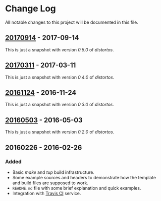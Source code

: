 Change Log
==========

All notable changes to this project will be documented in this file.

[20170914](https://github.com/DISTORTEC/distortosTemplateSubfolder/compare/v20170311...v20170914) - 2017-09-14
--------------------------------------------------------------------------------------------------------------

This is just a snapshot with version *0.5.0* of *distortos*.

[20170311](https://github.com/DISTORTEC/distortosTemplateSubfolder/compare/v20161124...v20170311) - 2017-03-11
--------------------------------------------------------------------------------------------------------------

This is just a snapshot with version *0.4.0* of *distortos*.

[20161124](https://github.com/DISTORTEC/distortosTemplateSubfolder/compare/v20160503...v20161124) - 2016-11-24
--------------------------------------------------------------------------------------------------------------

This is just a snapshot with version *0.3.0* of *distortos*.

[20160503](https://github.com/DISTORTEC/distortosTemplateSubfolder/compare/v20160226...v20160503) - 2016-05-03
--------------------------------------------------------------------------------------------------------------

This is just a snapshot with version *0.2.0* of *distortos*.

20160226 - 2016-02-26
---------------------

### Added

- Basic *make* and *tup* build infrastructure.
- Some example sources and headers to demonstrate how the template and build files are supposed to work.
- `README.md` file with some brief explanation and quick examples.
- Integration with [Travis CI](https://travis-ci.org/DISTORTEC/distortosTemplateSubfolder) service.
